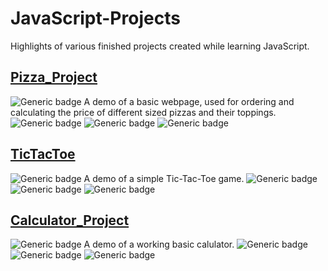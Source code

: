 # JavaScript-Projects
Highlights of various finished projects created while learning JavaScript.

## [Pizza_Project](https://github.com/JaySPryor/JavaScript-Projects/tree/main/Pizza_Project)
![Generic badge](https://img.shields.io/badge/This_project_received_a-PASS-<success>.svg)
A demo of a basic webpage, used for ordering and calculating the price of different sized pizzas and their toppings.
![Generic badge](https://img.shields.io/badge/HTML-<important>.svg)
![Generic badge](https://img.shields.io/badge/CSS-<informational>.svg)
![Generic badge](https://img.shields.io/badge/JavaScript-<informational>.svg)


## [TicTacToe](https://github.com/JaySPryor/JavaScript-Projects/tree/main/TicTacToe)
![Generic badge](https://img.shields.io/badge/This_project_received_a-PASS-<success>.svg)
A demo of a simple Tic-Tac-Toe game.
![Generic badge](https://img.shields.io/badge/HTML-<important>.svg)
![Generic badge](https://img.shields.io/badge/CSS-<informational>.svg)
![Generic badge](https://img.shields.io/badge/JavaScript-<informational>.svg)


## [Calculator_Project](https://github.com/JaySPryor/JavaScript-Projects/tree/main/Calculator_Project)
![Generic badge](https://img.shields.io/badge/This_project_received_a-PASS-<success>.svg)
A demo of a working basic calulator.
![Generic badge](https://img.shields.io/badge/HTML-<important>.svg)
![Generic badge](https://img.shields.io/badge/CSS-<informational>.svg)
![Generic badge](https://img.shields.io/badge/JavaScript-<informational>.svg)
